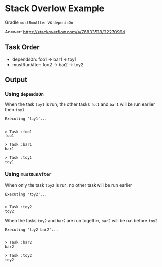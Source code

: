 # Stack Overlow Example

Gradle `mustRunAfter` vs `dependsOn`

Answer: https://stackoverflow.com/a/76833528/22270964

## Task Order

- dependsOn: foo1 -> bar1 -> toy1  
- mustRunAfter: foo2 -> bar2 -> toy2

## Output

### Using `dependsOn`

When the task `toy1` is run, the other tasks `foo1` and `bar1` will be run earlier then `toy1`

```
Executing 'toy1'...


> Task :foo1
foo1

> Task :bar1
bar1

> Task :toy1
toy1
```

### Using `mustRunAfter`

When only the task `toy2` is run, no other task will be run earlier 

```
Executing 'toy2'...


> Task :toy2
toy2
```

When the tasks `toy2` and `bar2` are run together, `bar2` will be run before `toy2`

```
Executing 'toy2 bar2'...


> Task :bar2
bar2

> Task :toy2
toy2
```
